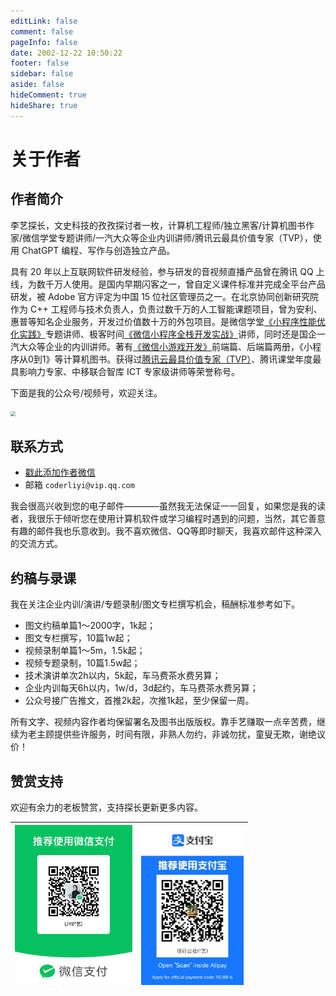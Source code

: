 ```yaml
---
editLink: false
comment: false
pageInfo: false
date: 2002-12-22 10:50:22
footer: false
sidebar: false
aside: false
hideComment: true
hideShare: true
---
```

# 关于作者

<script setup>
import { VPTeamMembers } from 'vitepress/theme'

const members = [
  {
    avatar: 'https://yishulun.com/avatar.png',
    name: '李艺探长',
    title: '文史科技的孜孜探讨者一枚',
    links: [
      { icon: 'github', link: 'https://github.com/rixingyike' },
      { icon: 'twitter', link: 'https://twitter.com/coderliyi' }
    ]
  },
]
</script>

<VPTeamMembers size="small" :members="members" />

## 作者简介

李艺探长，文史科技的孜孜探讨者一枚，计算机工程师/独立黑客/计算机图书作家/微信学堂专题讲师/一汽大众等企业内训讲师/腾讯云最具价值专家（TVP），使用 ChatGPT 编程、写作与创造独立产品。

具有 20 年以上互联网软件研发经验，参与研发的音视频直播产品曾在腾讯 QQ 上线，为数千万人使用。是国内早期闪客之一，曾自定义课件标准并完成全平台产品研发，被 Adobe 官方评定为中国 15 位社区管理员之一。在北京协同创新研究院作为 C++ 工程师与技术负责人，负责过数千万的人工智能课题项目，曾为安利、惠普等知名企业服务，开发过价值数十万的外包项目。是微信学堂[《小程序性能优化实践》](https://developers.weixin.qq.com/community/business/course/000606628dc2e86dc0ddcbb115940d)专题讲师、极客时间[《微信小程序全栈开发实战》](http://gk.link/a/10AdC)讲师，同时还是国企一汽大众等企业的内训讲师。著有[《微信小游戏开发》](https://item.jd.com/10070363837259.html)前端篇、后端篇两册，《小程序从0到1》等计算机图书。获得过[腾讯云最具价值专家（TVP）](https://cloud.tencent.com/tvp/124)、腾讯课堂年度最具影响力专家、中移联合智库 ICT 专家级讲师等荣誉称号。

下面是我的公众号/视频号，欢迎关注。

<img src="https://yishulun.com/yslqrcode.jpg" style="zoom: 50%;" />

## 联系方式

- [戳此添加作者微信](https://mp.weixin.qq.com/s/E_jQezVLODaAN23_Mj5r-w)
- 邮箱 `coderliyi@vip.qq.com`

我会很高兴收到您的电子邮件————虽然我无法保证一一回复，如果您是我的读者，我很乐于倾听您在使用计算机软件或学习编程时遇到的问题，当然，其它善意有趣的邮件我也乐意收到。我不喜欢微信、QQ等即时聊天，我喜欢邮件这种深入的交流方式。

## 约稿与录课

我在关注企业内训/演讲/专题录制/图文专栏撰写机会，稿酬标准参考如下。

- 图文约稿单篇1～2000字，1k起；
- 图文专栏撰写，10篇1w起；
- 视频录制单篇1～5m，1.5k起；
- 视频专题录制，10篇1.5w起；
- 技术演讲单次2h以内，5k起，车马费茶水费另算；
- 企业内训每天6h以内，1w/d，3d起约，车马费茶水费另算；
- 公众号接广告推文，首推2k起，次推1k起，至少保留一周。

所有文字、视频内容作者均保留署名及图书出版版权。靠手艺赚取一点辛苦费，继续为老主顾提供些许服务，时间有限，非熟人勿约，非诚勿扰，童叟无欺，谢绝议价！

## 赞赏支持

欢迎有余力的老板赞赏，支持探长更新更多内容。

|   <img src="./public/wexinpaycode.jpg" alt="微信" style="zoom:25%;max-width: 800px;" />   |   <img src="./public/zhifubaopaycode.jpg" alt="支付宝" style="zoom:25%;max-width: 800px;" />   |
| ---- | ---- | 

